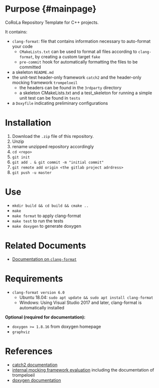 # Purpose {#mainpage}

CoRoLa Repository Template for  C++ projects.

It contains:

- `clang-format`: file that contains information necessary to auto-format your code
  - `CMakeLists.txt` can be used to format all files according to `clang-format`, by creating a custom target `fake`
  - `pre-commit` hook for automatically formatting the files to be committed
- a skeleton `README.md`
- the unit-test header-only framework `catch2` and the header-only mocking framework `trompeloeil`
  - the headers can be found in the  `3rdparty` directory
  - a skeleton CMakeLists.txt and a test_skeleton for running a simple unit test can be found in `tests`
- a `Doxyfile` indicating preliminary configurations
  
# Installation

1. Download the `.zip` file of this repository.
2. Unzip
3. rename unzipped repository accordingly
4. `cd <repo>`
5. `git init`
6. `git add . & git commit -m "initial commit"`
7. `git remote add origin <the gitlab project adrdress>`
8. `git push -u master`

# Use

- `mkdir build && cd build && cmake ..`
- `make`
- `make format` to apply clang-format
- `make test` to run the tests
- `make doxygen` to generate doxygen

# Related Documents

- [Documentation on `clang-format`](ClangFormatDoc.md)

# Requirements

- `clang-format version 6.0`
  - Ubuntu 18.04: `sudo apt update && sudo apt install clang-format`
  - Windows: Using Visual Studio 2017 and later, clang-format is automatically installed

**Optional (required for documentation):**
- `doxygen >= 1.8.16` from doxygen homepage
- `graphviz`

# References

- [catch2 documentation](https://github.com/catchorg/Catch2/blob/v2.9.2/docs/tutorial.md)
- [internal mocking framework evaluation](https://barkhauseninstitut.sharepoint.com/sites/BILab/Ablage/Forms/AllItems.aspx?id=%2Fsites%2FBILab%2FAblage%2FHowTos%2F2019%2D07%2D25%20TDD%20Frameworks%2Epdf&parent=%2Fsites%2FBILab%2FAblage%2FHowTos) including the documentation of trompeloeil
- [doxygen documentation](http://www.doxygen.nl/manual/docblocks.html)
